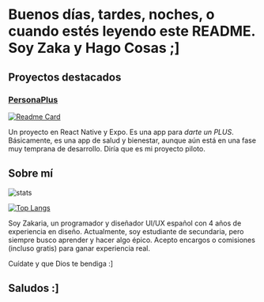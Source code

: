 <h1>Buenos días, tardes, noches, o cuando estés leyendo este README. Soy Zaka y Hago Cosas ;]</h1>

## Proyectos destacados

### [PersonaPlus](https://github.com/ZakaHaceCosas/personaplus)
[![Readme Card](https://github-readme-stats.vercel.app/api/pin/?username=ZakaHaceCosas&repo=personaplus&theme=dark)](https://github.com/ZakaHaceCosas/personaplus)

Un proyecto en React Native y Expo. Es una app para <i>darte un PLUS</i>. Básicamente, es una app de salud y bienestar, aunque aún está en una fase muy temprana de desarrollo. Diría que es mi proyecto piloto.

## Sobre mí

![stats](https://github-readme-stats.vercel.app/api?username=ZakaHaceCosas&show_icons=true&theme=dark)

[![Top Langs](https://github-readme-stats.vercel.app/api/top-langs/?username=ZakaHaceCosas&theme=dark&layout=donut&langs_count=8)](https://github.com/ZakaHaceCosas)

Soy Zakaria, un programador y diseñador UI/UX español con 4 años de experiencia en diseño. Actualmente, soy estudiante de secundaria, pero siempre busco aprender y hacer algo épico. Acepto encargos o comisiones (incluso gratis) para ganar experiencia real.

Cuídate y que Dios te bendiga :]

## Saludos :]
